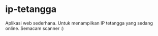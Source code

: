 ip-tetangga
===========

Aplikasi web sederhana. Untuk menampilkan IP tetangga yang sedang online. Semacam scanner :)
